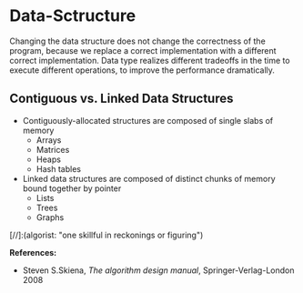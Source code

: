 # Data-Sctructure

Changing the data structure does not change the correctness of the program, because we replace a correct implementation with a different correct implementation. Data type realizes different 
tradeoffs in the time to execute different operations, to improve
the performance dramatically.


## Contiguous vs. Linked Data Structures
- Contiguously-allocated structures are composed of single slabs of memory
	- Arrays
	- Matrices
	- Heaps
	- Hash tables
- Linked data structures are composed of distinct chunks of memory bound together by pointer
	- Lists
	- Trees
	- Graphs

[//]:(algorist: "one skillful in reckonings or figuring")




__References:__
- Steven S.Skiena, *The algorithm design manual*, Springer-Verlag-London 2008

